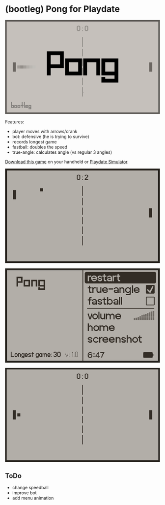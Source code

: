 # (bootleg) Pong for Playdate

![pong title png](support/pong-title-screen.png)

Features:
- player moves with arrows/crank
- bot: defensive (he is trying to survive)
- records longest game
- fastball: doubles the speed
- true-angle: calculates angle (vs regular 3 angles)

[Download this game](https://rafaelmikayelyan.itch.io/bootleg-pong) on your handheld or [Playdate Simulator](https://play.date).

![pong scoring gif](support/pong-scoring.gif)

![pong menu gif](support/pong-menu.png)

![pong loop gif](support/pong-loop.gif)


## ToDo
- change speedball
- improve bot
- add menu animation
